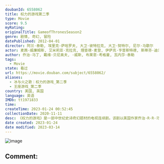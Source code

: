 ```yaml
---
doubanId: 6558062
title: 权力的游戏第二季
type: Movie
score: 9.5
myRating: 
originalTitle: GameofThronesSeason2
genre: 剧情, 奇幻, 冒险
datePublished: 2012-04-01
director: 阿兰·泰勒, 埃里克·萨哈罗夫, 大卫·彼特拉克, 大卫·努特尔, 尼尔·马歇尔
actor: 麦茜·威廉姆斯, 艾米莉亚·克拉克, 理查德·麦登, 伊萨克·亨普斯特德, 斯蒂芬·迪兰, 彼特·丁拉基, 汉娜·穆雷, 露丝·莱斯利, 苏菲·特纳, 查尔斯·丹斯, 约瑟夫·戴浦西, 娜塔丽·特纳, 康勒斯·希尔, 爱丽塔·阿察丽娅, 伊恩·怀特, 西贝尔·凯基莉, 尼古拉·科斯特, 拉尔夫·伊内森, 米歇尔·费尔利, 格温多兰·克里斯蒂, 尼古拉斯·布兰, 阿特·帕金森, 本·克朗普顿, 科尔·罗根, 艾米·理查森, 乔纳森·瑞安, 埃斯梅·比安科, 大卫·芬恩, 马克·斯坦利, 杰玛·韦兰, 大卫·韦雷, 伊恩·比蒂, 卡鲁姆·瓦尔里, 约翰·布莱德利, 皮特·沃恩, 詹姆斯·科兹莫, 伊恩·麦克尔希尼, 卡里斯·范·侯登, 利亚姆·坎宁安, 罗恩·多纳基, 唐纳德·桑普特, 克莱夫·曼特尔, 奥娜·卓别林, 基特·哈灵顿, 娜塔莉·多默尔, 迈克尔·麦克埃尔哈顿, 伊恩·格雷, 阿尔菲·艾伦, 帕特里克·麦拉海德, 朱利安·格洛弗, 杰罗姆·弗林, 罗伊·麦克凯恩, 罗姗妮·麦琪, 艾丹·吉伦, 菲恩·琼斯, 尤金·西蒙, 杰克·格里森, 格辛·安东尼, 琳娜·海蒂, 汤姆·弗拉席亚
author: 乔治·马丁, 戴维·贝尼奥夫, ·威斯, 布莱恩·考格曼, 瓦内莎·泰勒
tags:
  - Movie
state: 看过
url: https://movie.douban.com/subject/6558062/
aliases:
  - 冰与火之歌：权力的游戏_第二季
  - 王座游戏_第二季
country: 美国, 英国
language: 英语
IMDb: tt1971833
time: 
createTime: 2023-01-24 00:52:45
collectionDate: 2020-11-11
desc: 《权力的游戏》是一部中世纪史诗奇幻题材的电视连续剧。该剧以美国作家乔治·R·R·马丁的奇幻巨作《冰与火之歌》七部曲为基础改编创作。艾德·史塔克（肖恩·宾SeanBean饰）死后，其属臣拥戴他的...
date created: 2023-01-24
date modified: 2023-03-14
---
```


![image](p1441478479.jpg)

Comment:
---
